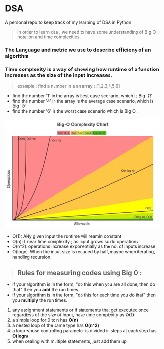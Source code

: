 # DSA
A personal repo to keep track of my learning of DSA in Python

> in order to learn dsa , we need to have some understanding of BIg O notation and time complexities.
### The Language and metric we use to describe efficieny of an algorithm 

### Time complexity is a way of showing how runtime of a function increases as the size of the input increases.

> example : find a number in a an array : [1,2,3,4,5,6]
- find the number '1' in the array is best case scenario, which is Big 'Ω' 
- find the number '4' in the array is the average case scenario, which is Big 'Θ'
- find the number '6' is the worst case scenario which is Big O .

![BIG O Graph](bigochart-min.jpg)

- O(1): ANy given input the runtime will reamin constant 
- O(n): Linear time complexity ; as input grows so do operations 
- O(n^2): operations increase exponentially as the no. of inputs increase
- O(logn): When the input size is reduced by half, maybe when iterating, handling recursion.

>## Rules for measuring codes using Big O :
- if your algorithm is in the form, "do this when you are all done, then do that" then you **add** the run times.
- if your algorithm is in the form, "do this for each time you do that" then you **multiply** the run times.

1. any assignment statements or if statements that get executed once regardless of the size of input, have time complexity as **O(1)**
2. a simple loop for 0 to n has **O(n)**
3. a nested loop of the same type has **O(n^2)** 
4. a loop whose controlling parameter is divided in steps at each step has **O(logn)**
5. when dealing with multiple statements, just add them up